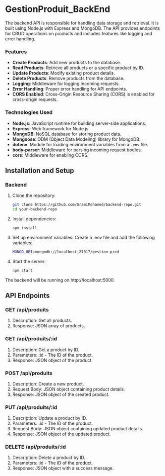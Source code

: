 # GestionProduit_BackEnd
The backend API is responsible for handling data storage and retrieval. It is built using Node.js with Express and MongoDB. The API provides endpoints for CRUD operations on products and includes features like logging and error handling.
### Features

- **Create Products**: Add new products to the database.
- **Read Products**: Retrieve all products or a specific product by ID.
- **Update Products**: Modify existing product details.
- **Delete Products**: Remove products from the database.
- **Logging**: Middleware for logging incoming requests.
- **Error Handling**: Proper error handling for API endpoints.
- **CORS Enabled**: Cross-Origin Resource Sharing (CORS) is enabled for cross-origin requests.

### Technologies Used

- **Node.js**: JavaScript runtime for building server-side applications.
- **Express**: Web framework for Node.js.
- **MongoDB**: NoSQL database for storing product data.
- **Mongoose**: ODM (Object Data Modeling) library for MongoDB.
- **dotenv**: Module for loading environment variables from a `.env` file.
- **body-parser**: Middleware for parsing incoming request bodies.
- **cors**: Middleware for enabling CORS.
## Installation and Setup

### Backend
1. Clone the repository:

   ```bash
   git clone https://github.com/GramiMohamed/backend-repo.git
   cd your-backend-repo

2. Install dependencies:

   ```bash
   npm install

3. Set up environment variables:
  Create a .env file and add the following variables:
   ```bash
   MONGO_URI=mongodb://localhost:27017/gestion-prod

3. Start the server:
 
   ```bash
   npm start
The backend will be running on http://localhost:5000.
## API Endpoints
### GET /api/produits
1.  Description: Get all products.
2.  Response: JSON array of products.
### GET /api/produits/:id
1.  Description: Get a product by ID.
2.  Parameters: :id - The ID of the product.
3.  Response: JSON object of the product.
### POST /api/produits
1.  Description: Create a new product.
2.  Request Body: JSON object containing product details.
3.  Response: JSON object of the created product.
### PUT /api/produits/:id
1.  Description: Update a product by ID.
2.  Parameters: :id - The ID of the product.
3.  Request Body: JSON object containing updated product details.
4.  Response: JSON object of the updated product.
### DELETE /api/produits/:id
1.  Description: Delete a product by ID.
2.  Parameters: :id - The ID of the product.
3.  Response: JSON object with a success message.
